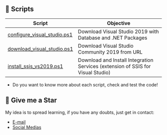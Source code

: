 ## 🧾 Scripts
| Script | Objective |
|---|---|
| [configure_visual_studio.ps1](/visual-studio-2019/configure_visual_studio.ps1) | Download Visual Studio 2019 with Database and .NET Packages |
| [download_visual_studio.ps1](/visual-studio-2019/download_visual_studio.ps1) | Download Visual Studio Community 2019 from URL |
| [install_ssis_vs2019.ps1](/visual-studio-2019/install_ssis_vs2019.ps1) | Download and Install Integration Services (extension of SSIS for Visual Studio)  |

- Do you want to know more about each script, check and test the code!

## 🏅 Give me a Star
My idea is to spread learning, if you have any doubts, just get in contact: 
- [E-mail](lorenzouriel@gmail.com)
- [Social Medias](https://linktr.ee/lorenzo_uriel)